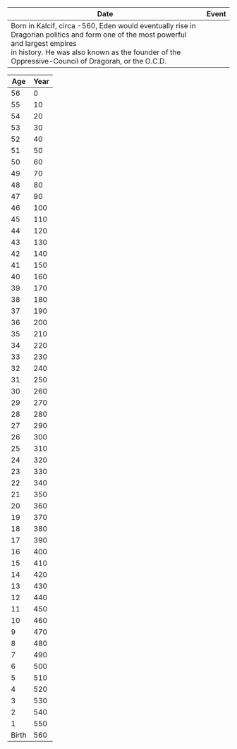 | Date | Event |
|------------|-------------------------------------|
| Born in Kalcif, circa -560, Eden would eventually rise in Dragorian politics and form one of the most powerful and largest empires <br/> in history. He was also known as the founder of the Oppressive-Council of Dragorah, or the O.C.D. 

| Age | Year |
|------|----------|
| 56 | 0 |
| 55 | 10 |
| 54 | 20 |
| 53 | 30 |
| 52 | 40 |
| 51 | 50 |
| 50 | 60 |
| 49 | 70 |
| 48 | 80 |
| 47 | 90 |
| 46 | 100 |
| 45 | 110 |
| 44 | 120 |
| 43 | 130 |
| 42 | 140 |
| 41 | 150 |
| 40 | 160 |
| 39 | 170 |
| 38 | 180 |
| 37 | 190 |
| 36 | 200 |
| 35 | 210 |
| 34 | 220 |
| 33 | 230 |
| 32 | 240 |
| 31 | 250 |
| 30 | 260 |
| 29 | 270 |
| 28 | 280 |
| 27 | 290 |
| 26 | 300 |
| 25 | 310 |
| 24 | 320 |
| 23 | 330 |
| 22 | 340 |
| 21 | 350 |
| 20 | 360 |
| 19 | 370 |
| 18 | 380 |
| 17 | 390 |
| 16 | 400 |
| 15 | 410 |
| 14 | 420 |
| 13 | 430 |
| 12 | 440 |
| 11 | 450 |
| 10 | 460 |
| 9 | 470 |
| 8 | 480 |
| 7 | 490 |
| 6 | 500 |
| 5 | 510 |
| 4 | 520 |
| 3 | 530 |
| 2 | 540 |
| 1 | 550 |
| Birth | 560 |

